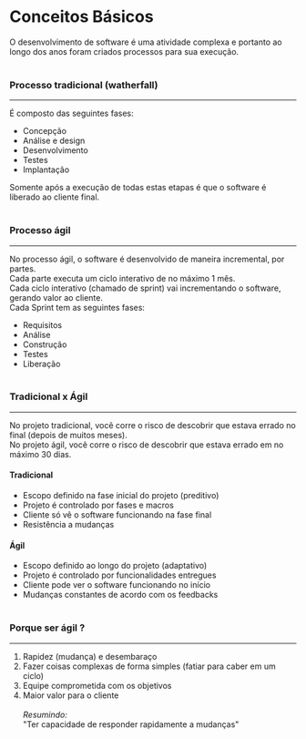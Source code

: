 # Conceitos Básicos
O desenvolvimento de software é uma atividade complexa e portanto ao longo dos anos foram criados processos para sua execução.
<br /><br />

### Processo tradicional (watherfall)
----
É composto das seguintes fases:
- Concepção
- Análise e design
- Desenvolvimento
- Testes
- Implantação

Somente após a execução de todas estas etapas é que o software é liberado ao cliente final.
<br /><br />

### Processo ágil
----
No processo ágil, o software é desenvolvido de maneira incremental, por partes. <br />
Cada parte executa um ciclo interativo de no máximo 1 mês. <br />
Cada ciclo interativo  (chamado de sprint) vai incrementando o software, gerando valor ao cliente. <br />
Cada Sprint tem as seguintes fases:
- Requisitos
- Análise
- Construção
- Testes
- Liberação
<br /><br />

### Tradicional x Ágil
----
No projeto tradicional, você corre o risco de descobrir que estava errado no final (depois de muitos meses).<br />
No projeto ágil, você corre o risco de descobrir que estava errado em no máximo 30 dias. <br />

#### Tradicional
- Escopo definido na fase inicial do projeto (preditivo)
- Projeto é controlado por fases e macros
- Cliente só vê o software funcionando na fase final
- Resistência a mudanças

#### Ágil
- Escopo definido ao longo do projeto (adaptativo)
- Projeto é controlado por funcionalidades entregues
- Cliente pode ver o software funcionando no início
- Mudanças constantes de acordo com os feedbacks
<br /><br />

### Porque ser ágil ?
----
1. Rapidez (mudança) e desembaraço
2. Fazer coisas complexas de forma simples (fatiar para caber em um ciclo)
3. Equipe comprometida com os objetivos
4. Maior valor para o cliente
<br /><br />
*Resumindo:* <br />
"Ter capacidade de responder rapidamente a mudanças"
